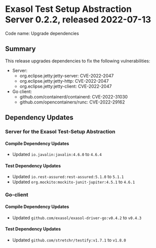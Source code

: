# Exasol Test Setup Abstraction Server 0.2.2, released 2022-07-13

Code name: Upgrade dependencies

## Summary

This release upgrades dependencies to fix the following vulnerabilities:

* Server:
  * org.eclipse.jetty:jetty-server: CVE-2022-2047
  * org.eclipse.jetty:jetty-http: CVE-2022-2047
  * org.eclipse.jetty:jetty-client: CVE-2022-2047
* Go client:
  * github.com/containerd/containerd: CVE-2022-31030
  * github.com/opencontainers/runc: CVE-2022-29162

## Dependency Updates

### Server for the Exasol Test-Setup Abstraction

#### Compile Dependency Updates

* Updated `io.javalin:javalin:4.6.0` to `4.6.4`

#### Test Dependency Updates

* Updated `io.rest-assured:rest-assured:5.1.0` to `5.1.1`
* Updated `org.mockito:mockito-junit-jupiter:4.5.1` to `4.6.1`

### Go-client

#### Compile Dependency Updates

* Updated `github.com/exasol/exasol-driver-go:v0.4.2` to `v0.4.3`

#### Test Dependency Updates

* Updated `github.com/stretchr/testify:v1.7.1` to `v1.8.0`
